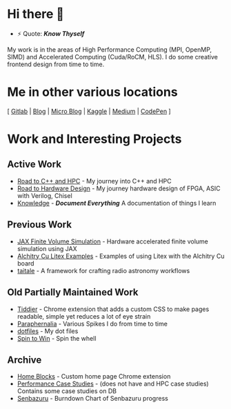 # Hi there 👋

- ⚡ Quote: _**Know Thyself**_

My work is in the areas of High Performance Computing (MPI, OpenMP, SIMD) and Accelerated Computing (Cuda/RoCM, HLS). I do some creative frontend design from time to time.

# Me in other various locations
\[ [Gitlab](https://gitlab.com/nimalan-m) | [Blog](https://mark1626.github.io/blog/) | [Micro Blog](https://github.com/Mark1626/micro-blog) | [Kaggle](https://kaggle.com/nimalan1626/) | [Medium](https://medium.com/@nimalan854) | [CodePen](https://codepen.io/mark854) \]

<!-- [ctrl-c.club](https://ctrl-c.club/~mark1626)  -->

# Work and Interesting Projects

## Active Work

- [Road to C++ and HPC](https://github.com/Mark1626/road-to-plus-plus) - My journey into C++ and HPC
- [Road to Hardware Design](https://github.com/Mark1626/road-to-hardware-design) - My journey hardware design of FPGA, ASIC with Verilog, Chisel
- [Knowledge](https://mark1626.github.io/knowledge/) - _**Document Everything**_ A documentation of things I learn

## Previous Work

- [JAX Finite Volume Simulation](https://github.com/Mark1626/finitevolume-jax) - Hardware accelerated finite volume simulation using JAX
- [Alchitry Cu Litex Examples](https://github.com/Mark1626/litex-alchitry-cu-examples/) - Examples of using Litex with the Alchitry Cu board
- [taitale](https://gitlab.com/taitale/taitale) - A framework for crafting radio astronomy workflows

## Old Partially Maintained Work

- [Tiddier](https://github.com/Mark1626/Tiddier) - Chrome extension that adds a custom CSS to make pages readable, simple yet reduces a lot of eye strain
- [Paraphernalia](https://github.com/Mark1626/Paraphernalia) - Various Spikes I do from time to time
- [dotfiles](https://github.com/Mark1626/dotfiles) - My dot files
- [Spin to Win](https://github.com/Mark1626/spin-to-win/pulls) - Spin the whell

## Archive

- [Home Blocks](https://github.com/Mark1626/home-blocks) - Custom home page Chrome extension
- [Performance Case Studies](https://github.com/Mark1626/performance-case-studies) - (does not have and HPC case studies) Contains some case studies on DB
- [Senbazuru](https://github.com/Mark1626/senbazuru) - Burndown Chart of Senbazuru progress
